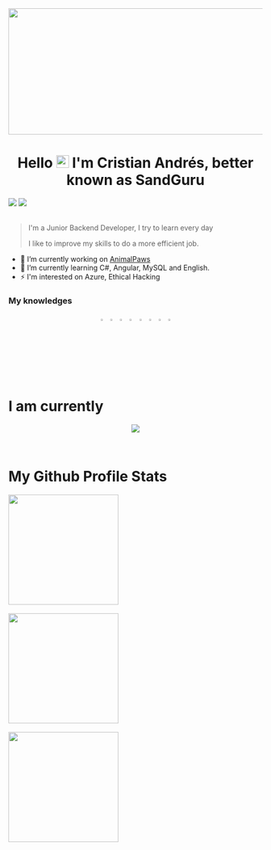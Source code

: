 <div align="center">
  <img src='https://i.imgur.com/ENLgsIi.gif' width="600vw" height="250vh">
</div>

<h1 align="center">
  Hello <img src="https://user-images.githubusercontent.com/57642291/115981321-b7a44c80-a58a-11eb-8109-79aa8bcf0698.gif" width="25px"> I'm Cristian Andrés, better known as <strong>SandGuru</strong>
</h1>

<div>
     <img src="https://komarev.com/ghpvc/?username=SandGuru&color=blue&style=plastic">
     <img src="https://img.shields.io/static/v1?label=Discord&message='SandGuru%236880&color=blue&style=plastic">
</div>
<br>

>I'm a Junior Backend Developer, I try to learn every day
>
>I like to improve my skills to do a more efficient job.

- 🔭 I’m currently working on [AnimalPaws](https://github.com/AnimalPaws/)
- 🌱 I’m currently learning C#, Angular, MySQL and English.
- ⚡ I'm interested on Azure, Ethical Hacking

### My knowledges

<div align="center">
  <code><img src="https://cdn.jsdelivr.net/gh/devicons/devicon/icons/csharp/csharp-original.svg" width=3%/></code>
  <code><img src="https://cdn.jsdelivr.net/gh/devicons/devicon/icons/angularjs/angularjs-original.svg" width=3%/></code>
  <code><img src="https://cdn.jsdelivr.net/gh/devicons/devicon/icons/python/python-original.svg" width=3%/></code>
  <code><img src="https://cdn.jsdelivr.net/gh/devicons/devicon/icons/mysql/mysql-original.svg" width=3%/></code>
  <code><img src="https://cdn.jsdelivr.net/gh/devicons/devicon/icons/javascript/javascript-original.svg" width=3%/></code>
  <code><img src="https://cdn.jsdelivr.net/gh/devicons/devicon/icons/kotlin/kotlin-original.svg" width=3%/></code>
  <code><img src="https://cdn.jsdelivr.net/gh/devicons/devicon/icons/html5/html5-original.svg" width=3%/></code>
  <code><img src="https://cdn.jsdelivr.net/gh/devicons/devicon/icons/css3/css3-original.svg" width=3%/></code>
</div>

<h1> 
  I am currently
</h1>
<p align="center">
  <a href="https://discord.com/users/239748492539592704">
    <img align="center" src="https://lanyard.cnrad.dev/api/239748492539592704">
  </a>
</p><br>

<h1> 
  My Github Profile Stats
</h1>

<a href="https://github.com/SandGuru">
    <img align="center" height="218" src="http://github-profile-summary-cards.vercel.app/api/cards/profile-details?username=SandGuru&theme=nord_dark">
</a><br><br>

<a href="https://github.com/SandGuru">
    <img align="center" height="218" src="https://github-readme-stats.vercel.app/api/top-langs/?username=SandGuru&langs_count=6&include_all_commits=true&show_icons=true&count_private=true&layout=compact&theme=nord&hide_border=false&border_radius=10&custom_title=Most used languages">
</a><br><br>

<a href="https://github.com/SandGuru">
    <img align="center" height="218" src="http://github-profile-summary-cards.vercel.app/api/cards/stats?username=SandGuru&theme=nord_dark">
</a>
